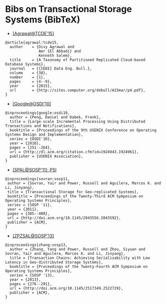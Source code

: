 # Bibs on Transactional Storage Systems (BibTeX)

- [[Agrawal@TCDE'15]](http://sites.computer.org/debull/A15mar/p4.pdf)
```
@article{agrawal:tcde15,
  author    = {Divy Agrawal and
               Amr {El Abbadi} and
               Kenneth Salem},
  title     = {A Taxonomy of Partitioned Replicated Cloud-based Database Systems},
  journal   = {{IEEE} Data Eng. Bull.},
  volume    = {38},
  number    = {1},
  pages     = {4--9},
  year      = {2015},
  url       = {http://sites.computer.org/debull/A15mar/p4.pdf},
}
```

- [[Google@OSDI'10]](http://dl.acm.org/citation.cfm?id=1924961)
```
@inproceedings{google:osdi10,
  author = {Peng, Daniel and Dabek, Frank},
  title = {Large-scale Incremental Processing Using Distributed Transactions and Notifications},
  booktitle = {Proceedings of the 9th USENIX Conference on Operating Systems Design and Implementation},
  series = {OSDI'10},
  year = {2010},
  pages = {251--264},
  url = {http://dl.acm.org/citation.cfm?id=1924943.1924961},
  publisher = {USENIX Association},
}
```

- [[SPAL@SOSP'11]; PSI](http://dl.acm.org/citation.cfm?id=2043592)
```
@inproceedings{sovran:sosp11,
 author = {Sovran, Yair and Power, Russell and Aguilera, Marcos K. and Li, Jinyang},
 title = {Transactional Storage for Geo-replicated Systems},
 booktitle = {Proceedings of the Twenty-Third ACM Symposium on Operating Systems Principles},
 series = {SOSP '11},
 year = {2011},
 pages = {385--400},
 url = {http://doi.acm.org/10.1145/2043556.2043592},
 publisher = {ACM},
}
```

- [[ZPZSAL@SOSP'13]](http://dl.acm.org/citation.cfm?doid=2517349.2522729)
```
@inproceedings{zhang:sosp13,
  author = {Zhang, Yang and Power, Russell and Zhou, Siyuan and Sovran, Yair and Aguilera, Marcos K. and Li, Jinyang},
  title = {Transaction Chains: Achieving Serializability with Low Latency in Geo-distributed Storage Systems},
  booktitle = {Proceedings of the Twenty-Fourth ACM Symposium on Operating Systems Principles},
  series = {SOSP '13},
  year = {2013},
  pages = {276--291},
  url = {http://doi.acm.org/10.1145/2517349.2522729},
  publisher = {ACM},
}
```